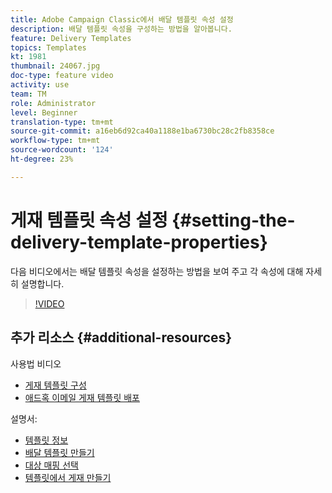 ```yaml
---
title: Adobe Campaign Classic에서 배달 템플릿 속성 설정
description: 배달 템플릿 속성을 구성하는 방법을 알아봅니다.
feature: Delivery Templates
topics: Templates
kt: 1981
thumbnail: 24067.jpg
doc-type: feature video
activity: use
team: TM
role: Administrator
level: Beginner
translation-type: tm+mt
source-git-commit: a16eb6d92ca40a1188e1ba6730bc28c2fb8358ce
workflow-type: tm+mt
source-wordcount: '124'
ht-degree: 23%

---
```



# 게재 템플릿 속성 설정 {#setting-the-delivery-template-properties}

다음 비디오에서는 배달 템플릿 속성을 설정하는 방법을 보여 주고 각 속성에 대해 자세히 설명합니다.

>[!VIDEO](https://video.tv.adobe.com/v/24067?quality=12)

## 추가 리소스 {#additional-resources}

사용법 비디오

* [게재 템플릿 구성](/help/sending-messages/using-delivery-templates/configuring-a-delivery-template.md)
* [애드혹 이메일 게재 템플릿 배포](/help/sending-messages/using-delivery-templates/deploying-ad-hoc-email-delivery-template.md)

설명서:

* [템플릿 정보](https://docs.campaign.adobe.com/doc/AC/en/DLV_Using_delivery_templates_About_templates.html)
* [배달 템플릿 만들기](https://docs.campaign.adobe.com/doc/AC/en/DLV_Using_delivery_templates_Creating_a_delivery_template.html)
* [대상 매핑 선택](https://docs.campaign.adobe.com/doc/AC/en/DLV_Using_delivery_templates_Selecting_a_target_mapping.html)
* [템플릿에서 게재 만들기](https://docs.campaign.adobe.com/doc/AC/en/DLV_Using_delivery_templates_Creating_a_delivery_from_a_template.html)
